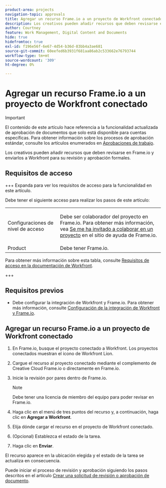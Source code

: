 ```yaml
---
product-area: projects
navigation-topic: approvals
title: Agregar un recurso Frame.io a un proyecto de Workfront conectado
description: Los creativos pueden añadir recursos que deben revisarse en Frame.io y enviarlos a Workfront para su revisión y aprobación formales.
author: Courtney
feature: Work Management, Digital Content and Documents
hide: true
hidefromtoc: true
exl-id: f196e56f-6e67-4d54-b36d-83bb4a3ae681
source-git-commit: 60eefed6b3931f681aa86ab2c533662e76793744
workflow-type: tm+mt
source-wordcount: '309'
ht-degree: 0%

---
```


# Agregar un recurso Frame.io a un proyecto de Workfront conectado

>[!IMPORTANT]
>
>El contenido de este artículo hace referencia a la funcionalidad actualizada de aprobación de documentos que solo está disponible para cuentas específicas. Para obtener información sobre los procesos de aprobación estándar, consulte los artículos enumerados en [Aprobaciones de trabajo](/help/quicksilver/review-and-approve-work/manage-approvals/manage-approvals.md).

Los creativos pueden añadir recursos que deben revisarse en Frame.io y enviarlos a Workfront para su revisión y aprobación formales.

## Requisitos de acceso

+++ Expanda para ver los requisitos de acceso para la funcionalidad en este artículo.

Debe tener el siguiente acceso para realizar los pasos de este artículo:

<table style="table-layout:auto"> 
 <col> 
 <col> 
 <tbody> 
  <!-- <tr> 
   <td role="rowheader">Adobe Workfront plan</td> 
   <td> <p>Any</p> </td> 
  </tr> 
  <tr> 
   <td role="rowheader">Adobe Workfront license</td> 
   <td> <p>Standard</p> </td> 
  </tr> -->
  <tr> 
   <td role="rowheader">Configuraciones de nivel de acceso</td> 
   <td> <p>Debe ser colaborador del proyecto en Frame.io. Para obtener más información, vea <a href="https://support.frame.io/en/articles/11125-i-ve-been-invited-to-collaborate-on-a-project">Se me ha invitado a colaborar en un proyecto</a>
 en el sitio de ayuda de Frame.io.</p> </td> 
  </tr> 
   <tr>
   <td>Product
   </td>
   <td>Debe tener Frame.io.
   </td>
  </tr>
 </tbody> 
</table>

Para obtener más información sobre esta tabla, consulte [Requisitos de acceso en la documentación de Workfront](/help/quicksilver/administration-and-setup/add-users/access-levels-and-object-permissions/access-level-requirements-in-documentation.md).

+++

## Requisitos previos

* Debe configurar la integración de Workfront y Frame.io. Para obtener más información, consulte [Configuración de la integración de Workfront y Frame.io](/help/quicksilver/administration-and-setup/configure-integrations/configure-wf-and-frame.md).

## Agregar un recurso Frame.io a un proyecto de Workfront conectado

1. En Frame.io, busque el proyecto conectado a Workfront. Los proyectos conectados muestran el icono de Workfront Lion.

1. Cargue el recurso al proyecto conectado mediante el complemento de Creative Cloud Frame.io o directamente en Frame.io.

1. Inicie la revisión por pares dentro de Frame.io.

   >[!NOTE]
   >
   >Debe tener una licencia de miembro del equipo para poder revisar en Frame.io.

1. Haga clic en el menú de tres puntos del recurso y, a continuación, haga clic en **Agregar a Workfront**.

1. Elija dónde cargar el recurso en el proyecto de Workfront conectado.

1. (Opcional) Establezca el estado de la tarea.

1. Haga clic en **Enviar**.

El recurso aparece en la ubicación elegida y el estado de la tarea se actualiza en consecuencia.

Puede iniciar el proceso de revisión y aprobación siguiendo los pasos descritos en el artículo [Crear una solicitud de revisión o aprobación de documento](/help/quicksilver/review-and-approve-work/document-reviews-and-approvals/manage-document-approvals/create-a-document-approval.md).
